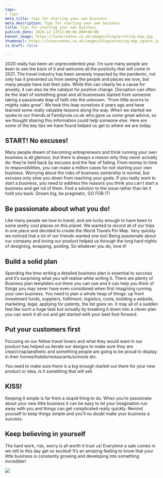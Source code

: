 ```yaml
---
tags:
- tips
meta_title: Tips for starting your own business
meta_description: Tips for starting your own business
title: Tips for starting your own business
publish_date: 2020-12-13T12:00:00.000+00:00
banner_image: https://lunacreates.co.uk/images/blog/printing-map.jpg
thumbnail: https://lunacreates.co.uk/images/blog/printing-map_square.jpg
is_draft: false

---
```

2020 really has been an unprecedented year. I’m sure many people are keen to see the back of it and welcome all the positivity that will come in 2021. The travel industry has been severely impacted by the pandemic, not only has it prevented us from seeing the people and places we love, but many people have lost their jobs. While this can clearly be a cause for anxiety, it can also be the catalyst for positive change. Disruption can often be the start of something great and all businesses started from someone taking a passionate leap of faith into the unknown. “From little acorns to mighty oaks grow”. We took this leap ourselves 4 years ago and have learned some really valuable lessons along the way. When we started we spoke to our friends at Familyrule.co.uk who gave us some great advice, so we thought sharing this information could help someone else. Here are some of the key tips we have found helped us get to where we are today.

## **START! No excuses!**

Many people dream of becoming entrepreneurs and think running your own business is all glamour, but there is always a reason why they never actually do: they’re held back by excuses and the fear of failing. From money to time to responsibilities, you can make a million cases for not starting your own business. Worrying about the risks of business ownership is normal, but excuses only slow you down from reaching your goals. If you really want to start a business, you need to address the reasons you think you can’t start a business and get rid of them. Find a solution to the issue rather than let it hold you back. Dream big, be pragmatic, GO FOR IT!

## **Be passionate about what you do!**

Like many people we love to travel, and are lucky enough to have been to some pretty cool places on this planet. We wanted to record all of our trips in one place and decided to create the World Travels Pin Map. Very quickly we noticed that a lot of our friends wanted one too! Being passionate about our company and loving our product helped us through the long hard nights of designing, wrapping, posting. So whatever you do, love it!

## **Build a solid plan**

Spending the time writing a detailed business plan is essential to success and it’s surprising what you will realise while writing it. There are plenty of Business plan templates out there you can use and it can help you think of things you may never have even considered when first imagining running your own business. You need to plan a whole heap of things: up front investment funds, suppliers, fulfilment, logistics, costs, building a website, marketing, legal, applying for patents, the list goes on. It may all of a sudden feel like such a huge task but actually by breaking it down into a clever plan you can work it all out and get started with your best foot forward.

## **Put your customers first**

Focusing on our fellow travel lovers and what they would want in our product has helped us iterate our designs to make sure they are clear/crisp/aesthetic and something people are going to be proud to display in their homes/hotels/restaurants/schools etc.

You need to make sure there is a big enough market out there for your new product or idea, is it something that will sell.

## **KISS!**

Keeping it simple is far from a stupid thing to do. When you’re passionate about your new little business it can be easy to let your imagination run away with you and things can get complicated really quickly. Remind yourself to keep things simple and you’ll no doubt make your business a success.

## **Keep believing in yourself**

The hard work, risk, worry is all worth it trust us! Everytime a sale comes in we still to this day get so excited! It’s an amazing feeling to know that your little business is constantly growing and developing into something incredible!

![](https://cdn.shopify.com/s/files/1/1931/6299/files/4d46ade7-5864-4198-953f-a90a932b9b17_large.jpg?v=1525338980)
